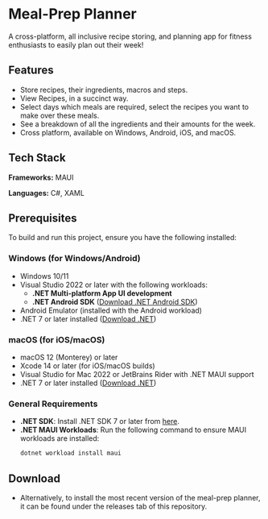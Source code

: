 
# Meal-Prep Planner 

A cross-platform, all inclusive recipe storing, and planning app for fitness enthusiasts to easily plan out their week!




## Features

- Store recipes, their ingredients, macros and steps.
- View Recipes, in a succinct way.
- Select days which meals are required, select the recipes you want to make over these meals.
- See a breakdown of all the ingredients and their amounts for the week.
- Cross platform, available on Windows, Android, iOS, and macOS.



## Tech Stack

**Frameworks:** MAUI

**Languages:** C#, XAML



## Prerequisites

To build and run this project, ensure you have the following installed:

### Windows (for Windows/Android)
- Windows 10/11
- Visual Studio 2022 or later with the following workloads:
  - **.NET Multi-platform App UI development** 
  - **.NET Android SDK** ([Download .NET Android SDK](https://dotnet.microsoft.com/download))
- Android Emulator (installed with the Android workload)
- .NET 7 or later installed ([Download .NET](https://dotnet.microsoft.com/download))

### macOS (for iOS/macOS)
- macOS 12 (Monterey) or later
- Xcode 14 or later (for iOS/macOS builds)
- Visual Studio for Mac 2022 or JetBrains Rider with .NET MAUI support
- .NET 7 or later installed ([Download .NET](https://dotnet.microsoft.com/download))

### General Requirements
- **.NET SDK**: Install .NET SDK 7 or later from [here](https://dotnet.microsoft.com/download).
- **.NET MAUI Workloads**: Run the following command to ensure MAUI workloads are installed:
  ```bash
  dotnet workload install maui


## Download
- Alternatively, to install the most recent version of the meal-prep planner, it can be found under the releases tab of this repository.
